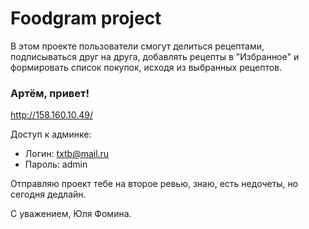 # Foodgram project
В этом проекте пользователи смогут делиться рецептами, подписываться друг на друга, добавлять рецепты в "Избранное" и формировать список покупок, исходя из выбранных рецептов.

### Артём, привет!
http://158.160.10.49/

Доступ к админке:
- Логин: txtb@mail.ru
- Пароль: admin

Отправляю проект тебе на второе ревью, знаю, есть недочеты, но сегодня дедлайн.


С уважением,
Юля Фомина.
